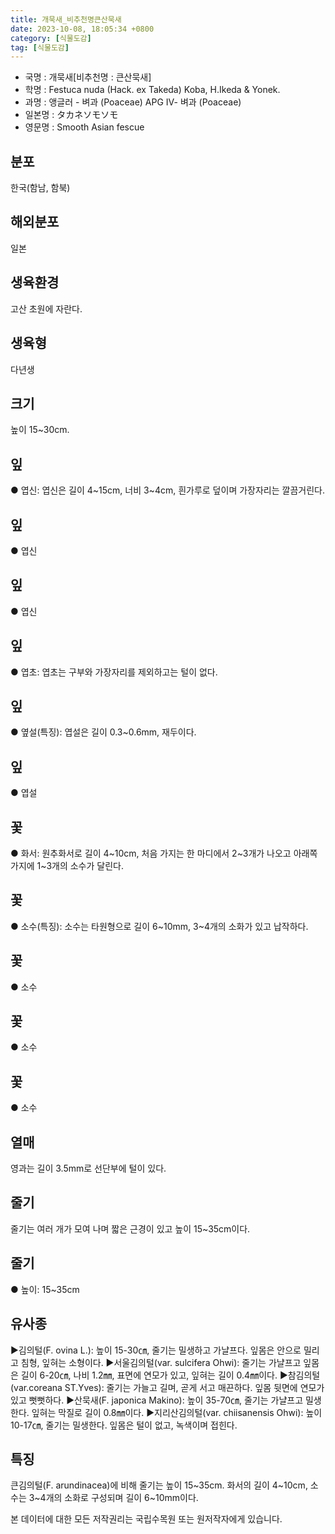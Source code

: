 ```yaml
---
title: 개묵새_비추천명큰산묵새
date: 2023-10-08, 18:05:34 +0800
category: [식물도감]
tag: [식물도감]
---
```




- 국명 : 개묵새[비추천명 : 큰산묵새]
- 학명 : Festuca nuda (Hack. ex Takeda) Koba, H.Ikeda & Yonek.
- 과명 : 앵글러 - 벼과 (Poaceae) APG Ⅳ- 벼과 (Poaceae)
- 일본명 : タカネソモソモ
- 영문명 : Smooth Asian fescue


## 분포
한국(함남, 함북)
## 해외분포
일본
## 생육환경
고산 초원에 자란다.
## 생육형
다년생
## 크기
높이 15~30cm.
## 잎
● 엽신: 엽신은 길이 4~15cm, 너비 3~4cm, 흰가루로 덮이며 가장자리는 깔끔거린다.
## 잎
● 엽신
## 잎
● 엽신
## 잎
● 엽초: 엽초는 구부와 가장자리를 제외하고는 털이 없다.
## 잎
● 옆설(특징): 엽설은 길이 0.3~0.6mm, 재두이다.
## 잎
● 엽설
## 꽃
● 화서: 원추화서로 길이 4~10cm, 처음 가지는 한 마디에서 2~3개가 나오고 아래쪽가지에 1~3개의 소수가 달린다.
## 꽃
● 소수(특징): 소수는 타원형으로 길이 6~10mm, 3~4개의 소화가 있고 납작하다.
## 꽃
● 소수
## 꽃
● 소수
## 꽃
● 소수
## 열매
영과는 길이 3.5mm로 선단부에 털이 있다.
## 줄기
줄기는 여러 개가 모여 나며 짧은 근경이 있고 높이 15~35cm이다.
## 줄기
● 높이: 15~35cm
## 유사종
▶김의털(F. ovina L.): 높이 15-30㎝, 줄기는 밀생하고 가냘프다. 잎몸은 안으로 밀리고 침형, 잎혀는 소형이다. ▶서울김의털(var. sulcifera Ohwi): 줄기는 가냘프고 잎몸은 길이 6-20㎝, 나비 1.2㎜, 표면에 연모가 있고, 잎혀는 길이 0.4㎜이다.▶참김의털(var.coreana ST.Yves): 줄기는 가늘고 길며, 곧게 서고 매끈하다. 잎몸 뒷면에 연모가 있고 뻣뻣하다. ▶산묵새(F. japonica Makino): 높이 35-70㎝, 줄기는 가냘프고 밀생한다. 잎혀는 막질로 길이 0.8㎜이다. ▶지리산김의털(var. chiisanensis Ohwi): 높이 10-17㎝, 줄기는 밀생한다. 잎몸은 털이 없고, 녹색이며 접힌다.
## 특징
큰김의털(F. arundinacea)에 비해 줄기는 높이 15~35cm. 화서의 길이 4~10cm, 소수는 3~4개의 소화로 구성되며 길이 6~10mm이다.






본 데이터에 대한 모든 저작권리는 국립수목원 또는 원저작자에게 있습니다.

